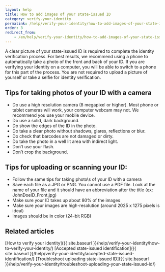 ```yaml
---
layout: help
title: How to add images of your state-issued ID
category: verify-your-identity
permalink: /help/verify-your-identity/how-to-add-images-of-your-state-issued-id/
order: 3
redirect_from:
    - /en/help/verify-your-identity/how-to-add-images-of-your-state-issued-id/
---
```

A clear picture of your state-issued ID is required to complete the identity verification process. For best results, we recommend using a phone to automatically take a photo of the front and back of your ID. If you are verifying your identity on a computer, you will be able to switch to a phone for this part of the process. You are not required to upload a picture of yourself or take a selfie for identity verification.

## Tips for taking photos of your ID with a camera

* Do use a high resolution camera (8 megapixel or higher). Most phone or tablet cameras will work, your computer webcam may not. We recommend you use your mobile device.
* Do use a solid, dark background.
* Do show the edges of the ID in the photo.
* Do take a clear photo without shadows, glares, reflections or blur.
* Do check that barcodes are not damaged or dirty.
* Do take the photo in a well lit area with indirect light.
* Don’t use your flash.
* Don’t crop the background.

## Tips for uploading or scanning your ID:

* Follow the same tips for taking photo\s of your ID with a camera
* Save each file as a JPG or PNG. You cannot use a PDF file. Look at the name of your file and it should have an abbreviation after the title (ex: JohnDoeID_Front.jpg)
* Make sure your ID takes up about 80% of the images
* Make sure your images are high-resolution (around 2025 x 1275 pixels is ideal)
* Images should be in color (24-bit RGB)

## Related articles

[How to verify your identity]({{ site.baseurl }}/help/verify-your-identity/how-to-verify-your-identity/)
[Accepted state-issued identification]({{ site.baseurl }}/help/verify-your-identity/accepted-state-issued-identification/)
[Troubleshoot uploading state-issued ID]({{ site.baseurl }}/help/verify-your-identity/troubleshoot-uploading-your-state-issued-id/)
